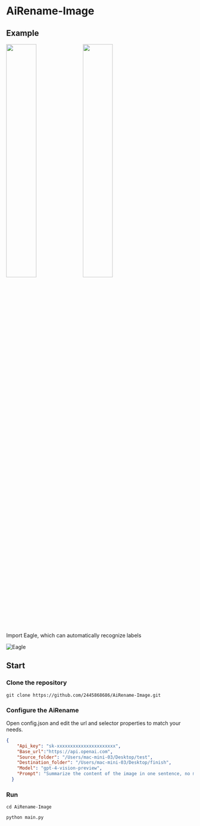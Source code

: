 # AiRename-Image
## Example
<img src=https://github.com/2445868686/AiRename-Image/assets/50979290/2b4ab9ed-a93f-4839-8bc3-3f3240879813 width=40% />
<img src=https://github.com/2445868686/AiRename-Image/assets/50979290/d38d04b4-79d5-4972-ae38-326307d08f7e width=40% />

Import Eagle, which can automatically recognize labels

![Eagle](https://github.com/2445868686/AiRename-Image/assets/50979290/168df7fd-8c49-4666-acf4-b5255dfd63cb)

## Start
### Clone the repository
```
git clone https://github.com/2445868686/AiRename-Image.git
```
### Configure the AiRename
Open config.json and edit the url and selector properties to match your needs.
```json
{
    "Api_key": "sk-xxxxxxxxxxxxxxxxxxxxxx",
    "Base_url":"https://api.openai.com",
    "Source_folder": "/Users/mac-mini-03/Desktop/test",
    "Destination_folder": "/Users/mac-mini-03/Desktop/finish",
    "Model": "gpt-4-vision-preview",
    "Prompt": "Summarize the content of the image in one sentence, no more than 10 words"
  }
```
### Run
```
cd AiRename-Image
```
```
python main.py
```
